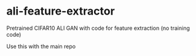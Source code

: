 # ali-feature-extractor
Pretrained CIFAR10 ALI GAN with code for feature extraction (no training code)

Use this with the main repo
